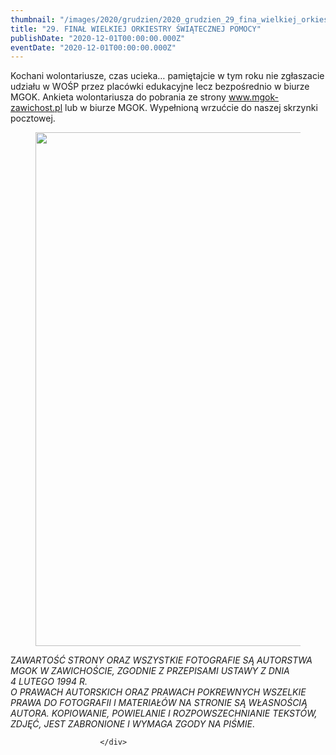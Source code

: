 ```yaml
---
thumbnail: "/images/2020/grudzien/2020_grudzien_29_fina_wielkiej_orkiestry_wi_tecznej_pomocy_2020_12_29_fina_wielkiej_orkiestry_wi_tecznej_pomocy_wthumbnail-1.jpg"
title: "29. FINAŁ WIELKIEJ ORKIESTRY ŚWIĄTECZNEJ POMOCY"
publishDate: "2020-12-01T00:00:00.000Z"
eventDate: "2020-12-01T00:00:00.000Z"
---
```


<div class="entry-content">
							
							
<p>Kochani wolontariusze, czas ucieka… pamiętajcie w tym roku nie zgłaszacie udziału w WOŚP przez placówki edukacyjne lecz bezpośrednio w biurze MGOK. Ankieta wolontariusza do pobrania ze strony <a href="http://www.mgok-zawichost.pl">www.mgok-zawichost.pl</a> lub w biurze MGOK. Wypełnioną wrzućcie do naszej skrzynki pocztowej.</p>



<figure class="wp-block-image size-large"><a href="http://mgok-zawichost.pl/wp-content/uploads/2020/12/wthumbnail-1.jpg"><img fetchpriority="high" decoding="async" width="792" height="822" src="/images/2020/grudzien/2020_grudzien_29_fina_wielkiej_orkiestry_wi_tecznej_pomocy_2020_12_29_fina_wielkiej_orkiestry_wi_tecznej_pomocy_wthumbnail-1.jpg" alt="" class="wp-image-7735" srcset="/images/2020/grudzien/2020_grudzien_29_fina_wielkiej_orkiestry_wi_tecznej_pomocy_2020_12_29_fina_wielkiej_orkiestry_wi_tecznej_pomocy_wthumbnail-1.jpg 792w, /images/2020/grudzien/wthumbnail-1-289x300.jpg 289w, /images/2020/grudzien/wthumbnail-1-768x797.jpg 768w" sizes="(max-width: 792px) 100vw, 792px"></a></figure>



<p></p>



<p>Z<em>AWARTOŚĆ STRONY ORAZ WSZYSTKIE FOTOGRAFIE SĄ AUTORSTWA MGOK W ZAWICHOŚCIE, ZGODNIE Z PRZEPISAMI USTAWY Z DNIA&nbsp;</em><br><em>4 LUTEGO 1994 R.<br>O PRAWACH AUTORSKICH ORAZ PRAWACH POKREWNYCH WSZELKIE PRAWA DO FOTOGRAFII I MATERIAŁÓW NA STRONIE SĄ WŁASNOŚCIĄ AUTORA. KOPIOWANIE, POWIELANIE I ROZPOWSZECHNIANIE TEKSTÓW, ZDJĘĆ, JEST ZABRONIONE I WYMAGA ZGODY NA PIŚMIE</em>.</p>
						
						</div>
